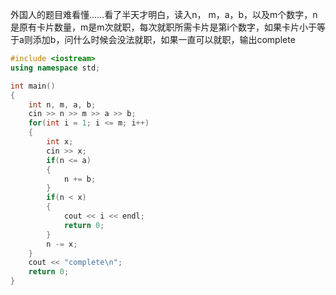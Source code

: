 外国人的题目难看懂……看了半天才明白，读入n， m，a，b，以及m个数字，n是原有卡片数量，m是m次就职，每次就职所需卡片是第i个数字，如果卡片小于等于a则添加b，问什么时候会没法就职，如果一直可以就职，输出complete

```cpp
#include <iostream>
using namespace std;

int main()
{
    int n, m, a, b;
    cin >> n >> m >> a >> b;
    for(int i = 1; i <= m; i++)
    {
        int x;
        cin >> x;
        if(n <= a)
        {
            n += b;
        }
        if(n < x)
        {
            cout << i << endl;
            return 0;
        }
        n -= x;
    }
    cout << "complete\n";
    return 0;
}
```
